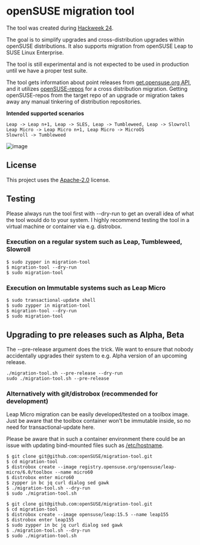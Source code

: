 # openSUSE migration tool

The tool was created during [Hackweek 24](https://hackweek.opensuse.org/24/projects/new-migration-tool-for-leap).

The goal is to simplify upgrades and cross-distribution upgrades within openSUSE distributions.
It also supports migration from openSUSE Leap to SUSE Linux Enterprise.

The tool is still experimental and is not expected to be used in production until we have a proper test suite.

The tool gets information about point releases from [get.opensuse.org API](https://get.opensuse.org/api/v0/distributions.json), 
and it utilizes [openSUSE-repos](https://github.com/openSUSE/openSUSE-repos) for a cross distribution migration.
Getting openSUSE-repos from the target repo of an upgrade or migration takes away any manual tinkering of distribution repositories.

**Intended supported scenarios**
```
Leap -> Leap n+1, Leap -> SLES, Leap -> Tumbleweed, Leap -> Slowroll
Leap Micro -> Leap Micro n+1, Leap Micro -> MicroOS
Slowroll -> Tumbleweed
```

![image](https://github.com/user-attachments/assets/6c50e5f9-630b-4ead-a182-5e940376f2bf)


## License
This project uses the [Apache-2.0](http://www.apache.org/licenses/LICENSE-2.0) license.

## Testing

Please always run the tool first with --dry-run to get an overall idea of what the tool would do to your system.
I highly recommend testing the tool in a virtual machine or container via e.g. distrobox.

### Execution on a regular system such as Leap, Tumbleweed, Slowroll

```
$ sudo zypper in migration-tool
$ migration-tool --dry-run
$ sudo migration-tool
```

### Execution on Immutable systems such as Leap Micro

```
$ sudo transactional-update shell
$ sudo zypper in migration-tool
$ migration-tool --dry-run
$ sudo migration-tool
```

## Upgrading to pre releases such as Alpha, Beta

The --pre-release argument does the trick.
We want to ensure that nobody accidentally upgrades their system to e.g. Alpha version of an upcoming release.

```
./migration-tool.sh --pre-release --dry-run
sudo ./migration-tool.sh --pre-release
```

### Alternatively with git/distrobox (recommended for development)

Leap Micro migration can be easily developed/tested on a toolbox image. 
Just be aware that the toolbox container won't be immutable inside, so no need for transactional-update here.

Please be aware that in such a container environment there could be an issue with updating bind-mounted files such as [/etc/hostname](https://bugzilla.opensuse.org/show_bug.cgi?id=1233982).
```
$ git clone git@github.com:openSUSE/migration-tool.git
$ cd migration-tool
$ distrobox create --image registry.opensuse.org/opensuse/leap-micro/6.0/toolbox --name micro60
$ distrobox enter micro60
$ zypper in bc jq curl dialog sed gawk
$ ./migration-tool.sh --dry-run
$ sudo ./migration-tool.sh
```

```
$ git clone git@github.com:openSUSE/migration-tool.git
$ cd migration-tool
$ distrobox create --image opensuse/leap:15.5 --name leap155
$ distrobox enter leap155
$ sudo zypper in bc jq curl dialog sed gawk
$ ./migration-tool.sh --dry-run
$ sudo ./migration-tool.sh
```
